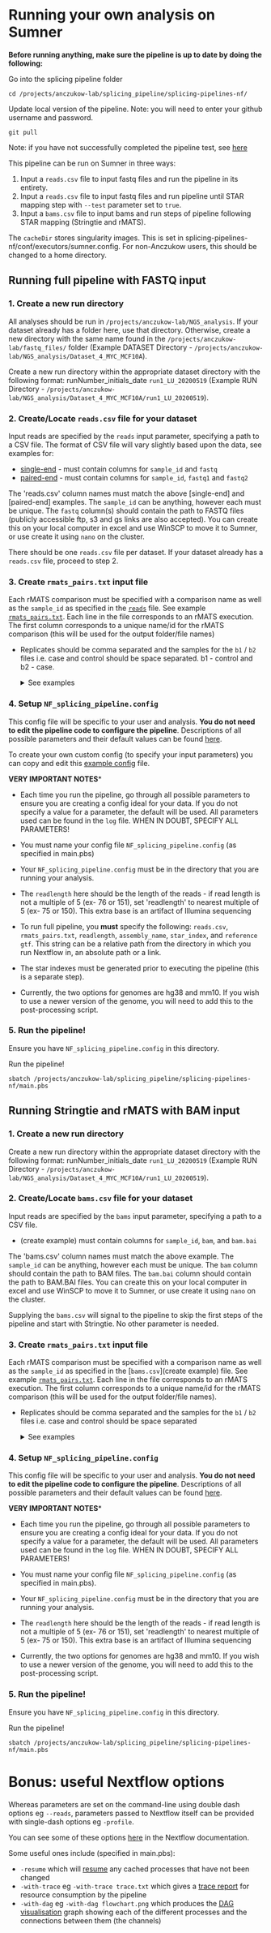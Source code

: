 # Running your own analysis on Sumner

**Before running anything, make sure the pipeline is up to date by doing the following:**

Go into the splicing pipeline folder
```
cd /projects/anczukow-lab/splicing_pipeline/splicing-pipelines-nf/
```

Update local version of the pipeline. Note: you will need to enter your github username and password.
```
git pull
```

Note: if you have not successfully completed the pipeline test, see [here](../README.md##quick-start-on-sumner-jaxs-hpc)

This pipeline can be run on Sumner in three ways:
  1. Input a `reads.csv` file to input fastq files and run the pipeline in its entirety.
  2. Input a `reads.csv` file to input fastq files and run pipeline until STAR mapping step with `--test` parameter set to `true`.
  3. Input a `bams.csv` file to input bams and run steps of pipeline following STAR mapping (Stringtie and rMATS).

The `cacheDir` stores singularity images. This is set in splicing-pipelines-nf/conf/executors/sumner.config. For non-Anczukow users, this should be changed to a home directory.

## Running full pipeline with FASTQ input
### 1. Create a new run directory

All analyses should be run in `/projects/anczukow-lab/NGS_analysis`. If your dataset already has a folder here, use that directory. Otherwise, create a new directory with the same name found in the `/projects/anczukow-lab/fastq_files/` folder (Example DATASET Directory - `/projects/anczukow-lab/NGS_analysis/Dataset_4_MYC_MCF10A`). 

Create a new run directory within the appropriate dataset directory with the following format: runNumber_initials_date `run1_LU_20200519` (Example RUN Directory - `/projects/anczukow-lab/NGS_analysis/Dataset_4_MYC_MCF10A/run1_LU_20200519`).  

### 2. Create/Locate `reads.csv` file for your dataset

Input reads are specified by the `reads` input parameter, specifying a path to a CSV file. The format of CSV file will vary slightly based upon the data, see examples for:

- [single-end](../examples/testdata/single_end/test_reps.csv) - must contain columns for `sample_id` and `fastq`
- [paired-end](../examples/human_test/human_test_reps.csv) - must contain columns for `sample_id`, `fastq1` and `fastq2`

The 'reads.csv' column names must match the above [single-end] and [paired-end] examples. The `sample_id` can be anything, however each must be unique. The `fastq` column(s) should contain the path to FASTQ files (publicly accessible ftp, s3 and gs links are also accepted). You can create this on your local computer in excel and use WinSCP to move it to Sumner, or use create it using `nano` on the cluster.

There should be one `reads.csv` file per dataset. If your dataset already has a `reads.csv` file, proceed to step 2.


### 3. Create `rmats_pairs.txt` input file

Each rMATS comparison must be specified with a comparison name as well as the `sample_id` as specified in the [`reads`](../examples/testdata/human_test/human_test_reps.csv) file. See example [`rmats_pairs.txt`](../examples/human_test/rmats_pairs.txt). Each line in the file corresponds to an rMATS execution. The first column corresponds to a unique name/id for the rMATS comparison (this will be used for the output folder/file names)

* Replicates should be comma separated and the samples for the `b1` / `b2` files i.e. case and control should be space separated. b1 - control and b2 - case.
    <details>
    <summary>See examples</summary>

    #### Single sample pair:
    ```
    comparison_id[space]sample1[space]sample2
    ```

    #### Multiple sample pairs, no replicates:
    ```
    comparison1_id[space]sample1[space]sample2
    comparison2_id[space]sample3[space]sample4
    ```

    #### Multiple sample pairs, with multiple replicates:
    ```
    comparison1_id[space]sample1replicate1,sample1replicate2,sample1replicate3[space]sample2replicate1,sample2replicate2,sample2replicate3
    comparison2_id[space]sample3replicate1,sample3replicate2,sample3replicate3[space]sample4replicate1,sample4replicate1,sample4replicate1
    ```
    
     #### B1 only, no rMATS comparison (if this is run, set '--statoff' parameter to 'true'):
    ```
    comparison_id[space]sample1,sample2,sample3
    ```
    </details>


### 4. Setup `NF_splicing_pipeline.config`

This config file will be specific to your user and analysis. **You do not need to edit the pipeline code to configure the pipeline**. Descriptions of all possible parameters and their default values can be found [here](usage.md#all-available-parameters). 

To create your own custom config (to specify your input parameters) you can copy and edit this [example config](../conf/examples/MYC_MCF10A_0h_vs_MYC_MCF10A_8h.config) file. 

**VERY IMPORTANT NOTES***

- Each time you run the pipeline, go through all possible parameters to ensure you are creating a config ideal for your data. If you do not specify a value for a parameter, the default will be used. All parameters used can be found in the `log` file. WHEN IN DOUBT, SPECIFY ALL PARAMETERS!

- You must name your config file `NF_splicing_pipeline.config` (as specified in main.pbs)

- Your `NF_splicing_pipeline.config` must be in the directory that you are running your analysis.

- The `readlength` here should be the length of the reads - if read length is not a multiple of 5 (ex- 76 or 151), set 'readlength' to nearest multiple of 5 (ex- 75 or 150). This extra base is an artifact of Illumina sequencing

- To run full pipeline, you **must** specify the following: `reads.csv`, `rmats_pairs.txt`, `readlength`, `assembly_name`, `star_index`, and `reference gtf`. This string can be a relative path from the directory in which you run Nextflow in, an absolute path or a link. 

- The star indexes must be generated prior to executing the pipeline (this is a separate step). 

- Currently, the two options for genomes are hg38 and mm10. If you wish to use a newer version of the genome, you will need to add this to the post-processing script.

### 5. Run the pipeline!

Ensure you have `NF_splicing_pipeline.config` in this directory. 

Run the pipeline! 
```
sbatch /projects/anczukow-lab/splicing_pipeline/splicing-pipelines-nf/main.pbs
```

## Running Stringtie and rMATS with BAM input
### 1. Create a new run directory

Create a new run directory within the appropriate dataset directory with the following format: runNumber_initials_date `run1_LU_20200519` (Example RUN Directory - `/projects/anczukow-lab/NGS_analysis/Dataset_4_MYC_MCF10A/run1_LU_20200519`).  

### 2. Create/Locate `bams.csv` file for your dataset

Input reads are specified by the `bams` input parameter, specifying a path to a CSV file.

- (create example) must contain columns for `sample_id`, `bam`, and `bam.bai`

The 'bams.csv' column names must match the above example. The `sample_id` can be anything, however each must be unique. The `bam` column should contain the path to BAM files. The `bam.bai` column should contain the path to BAM.BAI files. You can create this on your local computer in excel and use WinSCP to move it to Sumner, or use create it using `nano` on the cluster.

Supplying the `bams.csv` will signal to the pipeline to skip the first steps of the pipeline and start with Stringtie. No other parameter is needed.

### 3. Create `rmats_pairs.txt` input file

Each rMATS comparison must be specified with a comparison name as well as the `sample_id` as specified in the [`bams.csv`](create example) file. See example [`rmats_pairs.txt`](../examples/human_test/rmats_pairs.txt). Each line in the file corresponds to an rMATS execution. The first column corresponds to a unique name/id for the rMATS comparison (this will be used for the output folder/file names).

* Replicates should be comma separated and the samples for the `b1` / `b2` files i.e. case and control should be space separated
    <details>
    <summary>See examples</summary>

    #### Single sample pair:
    ```
    comparison_id[space]sample1[space]sample2
    ```

    #### Multiple sample pairs, no replicates:
    ```
    comparison1_id[space]sample1[space]sample2
    comparison2_id[space]sample3[space]sample4
    ```

    #### Multiple sample pairs, with multiple replicates:
    ```
    comparison1_id[space]sample1replicate1,sample1replicate2,sample1replicate3[space]sample2replicate1,sample2replicate2,sample2replicate3
    comparison2_id[space]sample3replicate1,sample3replicate2,sample3replicate3[space]sample4replicate1,sample4replicate1,sample4replicate1
    ```
    
     #### B1 only, no rMATS comparison (if this is run, set '--Statoff' parameter to 'true'):
    ```
    comparison_id[space]sample1,sample2,sample3
    ```
    </details>


### 4. Setup `NF_splicing_pipeline.config`

This config file will be specific to your user and analysis. **You do not need to edit the pipeline code to configure the pipeline**. Descriptions of all possible parameters and their default values can be found [here](usage.md#all-available-parameters). 

**VERY IMPORTANT NOTES***

- Each time you run the pipeline, go through all possible parameters to ensure you are creating a config ideal for your data. If you do not specify a value for a parameter, the default will be used. All parameters used can be found in the `log` file. WHEN IN DOUBT, SPECIFY ALL PARAMETERS!

- You must name your config file `NF_splicing_pipeline.config` (as specified in main.pbs).

- Your `NF_splicing_pipeline.config` must be in the directory that you are running your analysis.

- The `readlength` here should be the length of the reads - if read length is not a multiple of 5 (ex- 76 or 151), set 'readlength' to nearest multiple of 5 (ex- 75 or 150). This extra base is an artifact of Illumina sequencing

- Currently, the two options for genomes are hg38 and mm10. If you wish to use a newer version of the genome, you will need to add this to the post-processing script.

### 5. Run the pipeline!

Ensure you have `NF_splicing_pipeline.config` in this directory. 

Run the pipeline! 
```
sbatch /projects/anczukow-lab/splicing_pipeline/splicing-pipelines-nf/main.pbs
```

# Bonus: useful Nextflow options

Whereas parameters are set on the command-line using double dash options eg `--reads`, parameters passed to Nextflow itself can be provided with single-dash options eg `-profile`.

You can see some of these options [here](https://www.nextflow.io/docs/latest/tracing.html) in the Nextflow documentation.

Some useful ones include (specified in main.pbs):
- `-resume` which will [resume](https://www.nextflow.io/docs/latest/getstarted.html?highlight=resume#modify-and-resume) any cached processes that have not been changed
- `-with-trace` eg `-with-trace trace.txt` which gives a [trace report](https://www.nextflow.io/docs/latest/tracing.html?highlight=dag#trace-report) for resource consumption by the pipeline
- `-with-dag` eg `-with-dag flowchart.png` which produces the [DAG visualisation](https://www.nextflow.io/docs/latest/tracing.html?highlight=dag#dag-visualisation) graph showing each of the different processes and the connections between them (the channels)
